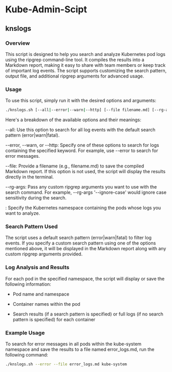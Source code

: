 # Kube-Admin-Scipt

## knslogs

### Overview

This script is designed to help you search and analyze Kubernetes pod logs using the ripgrep command-line tool. It compiles the results into a Markdown report, making it easy to share with team members or keep track of important log events. The script supports customizing the search pattern, output file, and additional ripgrep arguments for advanced usage.


### Usage

To use this script, simply run it with the desired options and arguments:


```bash
./knslogs.sh [--all|--error|--warn|--http] [--file filename.md] [--rg-args 'custom rg arguments'] <namespace>
```

Here's a breakdown of the available options and their meanings:



--all: Use this option to search for all log events with the default search pattern (error|warn|fatal).

--error, --warn, or --http: Specify one of these options to search for logs containing the specified keyword. For example, use --error to search for error messages.

--file: Provide a filename (e.g., filename.md) to save the compiled Markdown report. If this option is not used, the script will display the results directly in the terminal.

--rg-args: Pass any custom ripgrep arguments you want to use with the search command. For example, --rg-args '--ignore-case' would ignore case sensitivity during the search.

<namespace>: Specify the Kubernetes namespace containing the pods whose logs you want to analyze.


### Search Pattern Used

The script uses a default search pattern (error|warn|fatal) to filter log events. If you specify a custom search pattern using one of the options mentioned above, it will be displayed in the Markdown report along with any custom ripgrep arguments provided.


### Log Analysis and Results

For each pod in the specified namespace, the script will display or save the following information:

- Pod name and namespace

- Container names within the pod

- Search results (if a search pattern is specified) or full logs (if no search pattern is specified) for each container


### Example Usage

To search for error messages in all pods within the kube-system namespace and save the results to a file named error_logs.md, run the following command:


```bash
./knslogs.sh --error --file error_logs.md kube-system
```
